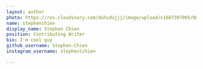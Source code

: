 ```yaml
---
layout: author
photo: https://res.cloudinary.com/dohsdvjjj/image/upload/v1607307005/DmtcXxYUcAYshhQ_oazny6.jpg
name: stephenchien
display_name: Stephen Chien
position: Contributing Writer
bio: I'm cool guy 
github_username: Stephen-Chien
instagram_username: stephenlchien

---
```


